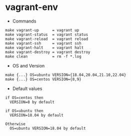 # vagrant-env

- Commands

```
make vagrant-up      = vagrant up
make vagrant-status  = vagrant status
make vagrant-reload  = vagrant reload
make vagrant-ssh     = vagrant ssh
make vagrant-halt    = vagrant halt
make vagrant-destroy = vagrant destroy
make clean           = rm -f *.log
```

- OS and Version

```
make {...} OS=ubuntu VERSION={18.04,20.04,21.10,22.04}
make {...} OS=centos VERSION={8,9}
```

- Default values

```
if OS=centos then
  VERSION=8 by default

if OS=ubuntu then
  VERSION=18.04 by default

Otherwise
  OS=ubuntu VERSION=18.04 by default
```
